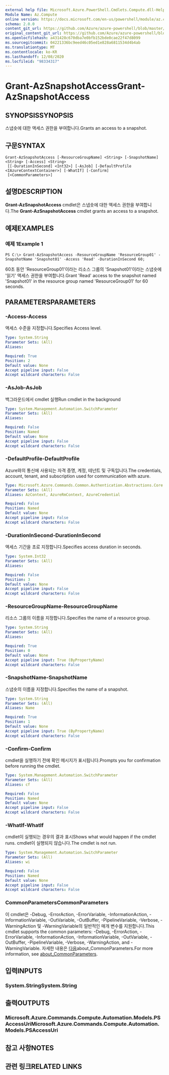 ```yaml
---
external help file: Microsoft.Azure.PowerShell.Cmdlets.Compute.dll-Help.xml
Module Name: Az.Compute
online version: https://docs.microsoft.com/en-us/powershell/module/az.compute/grant-azsnapshotaccess
schema: 2.0.0
content_git_url: https://github.com/Azure/azure-powershell/blob/master/src/Compute/Compute/help/Grant-AzSnapshotAccess.md
original_content_git_url: https://github.com/Azure/azure-powershell/blob/master/src/Compute/Compute/help/Grant-AzSnapshotAccess.md
ms.openlocfilehash: a431428c670dba7e0bfb152bde0cae22f47d8099
ms.sourcegitcommit: 04221336bc9eed46c05ed1e828a6811534d4b4ab
ms.translationtype: MT
ms.contentlocale: ko-KR
ms.lasthandoff: 12/08/2020
ms.locfileid: "98334317"
---
```

# <span data-ttu-id="dd548-101">Grant-AzSnapshotAccess</span><span class="sxs-lookup"><span data-stu-id="dd548-101">Grant-AzSnapshotAccess</span></span>

## <span data-ttu-id="dd548-102">SYNOPSIS</span><span class="sxs-lookup"><span data-stu-id="dd548-102">SYNOPSIS</span></span>
<span data-ttu-id="dd548-103">스냅숏에 대한 액세스 권한을 부여합니다.</span><span class="sxs-lookup"><span data-stu-id="dd548-103">Grants an access to a snapshot.</span></span>

## <span data-ttu-id="dd548-104">구문</span><span class="sxs-lookup"><span data-stu-id="dd548-104">SYNTAX</span></span>

```
Grant-AzSnapshotAccess [-ResourceGroupName] <String> [-SnapshotName] <String> [-Access] <String>
 [[-DurationInSecond] <Int32>] [-AsJob] [-DefaultProfile <IAzureContextContainer>] [-WhatIf] [-Confirm]
 [<CommonParameters>]
```

## <span data-ttu-id="dd548-105">설명</span><span class="sxs-lookup"><span data-stu-id="dd548-105">DESCRIPTION</span></span>
<span data-ttu-id="dd548-106">**Grant-AzSnapshotAccess** cmdlet은 스냅숏에 대한 액세스 권한을 부여합니다.</span><span class="sxs-lookup"><span data-stu-id="dd548-106">The **Grant-AzSnapshotAccess** cmdlet grants an access to a snapshot.</span></span>

## <span data-ttu-id="dd548-107">예제</span><span class="sxs-lookup"><span data-stu-id="dd548-107">EXAMPLES</span></span>

### <span data-ttu-id="dd548-108">예제 1</span><span class="sxs-lookup"><span data-stu-id="dd548-108">Example 1</span></span>
```
PS C:\> Grant-AzSnapshotAccess -ResourceGroupName 'ResourceGroup01' -SnapshotName 'Snapshot01' -Access 'Read' -DurationInSecond 60;
```

<span data-ttu-id="dd548-109">60초 동안 'ResourceGroup01'이라는 리소스 그룹의 'Snapshot01'이라는 스냅숏에 '읽기' 액세스 권한을 부여합니다.</span><span class="sxs-lookup"><span data-stu-id="dd548-109">Grant 'Read' access to the snapshot named 'Snapshot01' in the resource group named 'ResourceGroup01' for 60 seconds.</span></span>

## <span data-ttu-id="dd548-110">PARAMETERS</span><span class="sxs-lookup"><span data-stu-id="dd548-110">PARAMETERS</span></span>

### <span data-ttu-id="dd548-111">-Access</span><span class="sxs-lookup"><span data-stu-id="dd548-111">-Access</span></span>
<span data-ttu-id="dd548-112">액세스 수준을 지정합니다.</span><span class="sxs-lookup"><span data-stu-id="dd548-112">Specifies Access level.</span></span>

```yaml
Type: System.String
Parameter Sets: (All)
Aliases:

Required: True
Position: 2
Default value: None
Accept pipeline input: False
Accept wildcard characters: False
```

### <span data-ttu-id="dd548-113">-AsJob</span><span class="sxs-lookup"><span data-stu-id="dd548-113">-AsJob</span></span>
<span data-ttu-id="dd548-114">백그라운드에서 cmdlet 실행</span><span class="sxs-lookup"><span data-stu-id="dd548-114">Run cmdlet in the background</span></span>

```yaml
Type: System.Management.Automation.SwitchParameter
Parameter Sets: (All)
Aliases:

Required: False
Position: Named
Default value: None
Accept pipeline input: False
Accept wildcard characters: False
```

### <span data-ttu-id="dd548-115">-DefaultProfile</span><span class="sxs-lookup"><span data-stu-id="dd548-115">-DefaultProfile</span></span>
<span data-ttu-id="dd548-116">Azure와의 통신에 사용되는 자격 증명, 계정, 테넌트 및 구독입니다.</span><span class="sxs-lookup"><span data-stu-id="dd548-116">The credentials, account, tenant, and subscription used for communication with azure.</span></span>

```yaml
Type: Microsoft.Azure.Commands.Common.Authentication.Abstractions.Core.IAzureContextContainer
Parameter Sets: (All)
Aliases: AzContext, AzureRmContext, AzureCredential

Required: False
Position: Named
Default value: None
Accept pipeline input: False
Accept wildcard characters: False
```

### <span data-ttu-id="dd548-117">-DurationInSecond</span><span class="sxs-lookup"><span data-stu-id="dd548-117">-DurationInSecond</span></span>
<span data-ttu-id="dd548-118">액세스 기간을 초로 지정합니다.</span><span class="sxs-lookup"><span data-stu-id="dd548-118">Specifies access duration in seconds.</span></span>

```yaml
Type: System.Int32
Parameter Sets: (All)
Aliases:

Required: False
Position: 3
Default value: None
Accept pipeline input: False
Accept wildcard characters: False
```

### <span data-ttu-id="dd548-119">-ResourceGroupName</span><span class="sxs-lookup"><span data-stu-id="dd548-119">-ResourceGroupName</span></span>
<span data-ttu-id="dd548-120">리소스 그룹의 이름을 지정합니다.</span><span class="sxs-lookup"><span data-stu-id="dd548-120">Specifies the name of a resource group.</span></span>

```yaml
Type: System.String
Parameter Sets: (All)
Aliases:

Required: True
Position: 0
Default value: None
Accept pipeline input: True (ByPropertyName)
Accept wildcard characters: False
```

### <span data-ttu-id="dd548-121">-SnapshotName</span><span class="sxs-lookup"><span data-stu-id="dd548-121">-SnapshotName</span></span>
<span data-ttu-id="dd548-122">스냅숏의 이름을 지정합니다.</span><span class="sxs-lookup"><span data-stu-id="dd548-122">Specifies the name of a snapshot.</span></span>

```yaml
Type: System.String
Parameter Sets: (All)
Aliases: Name

Required: True
Position: 1
Default value: None
Accept pipeline input: True (ByPropertyName)
Accept wildcard characters: False
```

### <span data-ttu-id="dd548-123">-Confirm</span><span class="sxs-lookup"><span data-stu-id="dd548-123">-Confirm</span></span>
<span data-ttu-id="dd548-124">cmdlet을 실행하기 전에 확인 메시지가 표시됩니다.</span><span class="sxs-lookup"><span data-stu-id="dd548-124">Prompts you for confirmation before running the cmdlet.</span></span>

```yaml
Type: System.Management.Automation.SwitchParameter
Parameter Sets: (All)
Aliases: cf

Required: False
Position: Named
Default value: None
Accept pipeline input: False
Accept wildcard characters: False
```

### <span data-ttu-id="dd548-125">-WhatIf</span><span class="sxs-lookup"><span data-stu-id="dd548-125">-WhatIf</span></span>
<span data-ttu-id="dd548-126">cmdlet이 실행되는 경우의 결과 표시</span><span class="sxs-lookup"><span data-stu-id="dd548-126">Shows what would happen if the cmdlet runs.</span></span> <span data-ttu-id="dd548-127">cmdlet이 실행되지 않습니다.</span><span class="sxs-lookup"><span data-stu-id="dd548-127">The cmdlet is not run.</span></span>

```yaml
Type: System.Management.Automation.SwitchParameter
Parameter Sets: (All)
Aliases: wi

Required: False
Position: Named
Default value: None
Accept pipeline input: False
Accept wildcard characters: False
```

### <span data-ttu-id="dd548-128">CommonParameters</span><span class="sxs-lookup"><span data-stu-id="dd548-128">CommonParameters</span></span>
<span data-ttu-id="dd548-129">이 cmdlet은 -Debug, -ErrorAction, -ErrorVariable, -InformationAction, -InformationVariable, -OutVariable, -OutBuffer, -PipelineVariable, -Verbose, -WarningAction 및 -WarningVariable의 일반적인 매개 변수를 지원합니다.</span><span class="sxs-lookup"><span data-stu-id="dd548-129">This cmdlet supports the common parameters: -Debug, -ErrorAction, -ErrorVariable, -InformationAction, -InformationVariable, -OutVariable, -OutBuffer, -PipelineVariable, -Verbose, -WarningAction, and -WarningVariable.</span></span> <span data-ttu-id="dd548-130">자세한 내용은 [다음](http://go.microsoft.com/fwlink/?LinkID=113216)about_CommonParameters.</span><span class="sxs-lookup"><span data-stu-id="dd548-130">For more information, see [about_CommonParameters](http://go.microsoft.com/fwlink/?LinkID=113216).</span></span>

## <span data-ttu-id="dd548-131">입력</span><span class="sxs-lookup"><span data-stu-id="dd548-131">INPUTS</span></span>

### <span data-ttu-id="dd548-132">System.String</span><span class="sxs-lookup"><span data-stu-id="dd548-132">System.String</span></span>

## <span data-ttu-id="dd548-133">출력</span><span class="sxs-lookup"><span data-stu-id="dd548-133">OUTPUTS</span></span>

### <span data-ttu-id="dd548-134">Microsoft.Azure.Commands.Compute.Automation.Models.PSAccessUri</span><span class="sxs-lookup"><span data-stu-id="dd548-134">Microsoft.Azure.Commands.Compute.Automation.Models.PSAccessUri</span></span>

## <span data-ttu-id="dd548-135">참고 사항</span><span class="sxs-lookup"><span data-stu-id="dd548-135">NOTES</span></span>

## <span data-ttu-id="dd548-136">관련 링크</span><span class="sxs-lookup"><span data-stu-id="dd548-136">RELATED LINKS</span></span>
